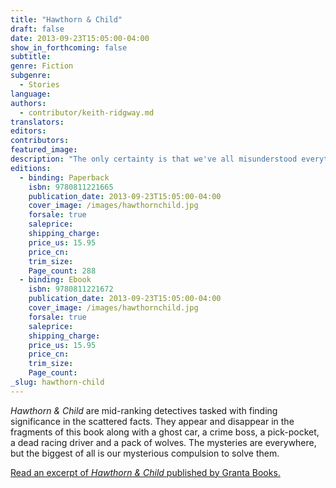 ```yaml
---
title: "Hawthorn & Child"
draft: false
date: 2013-09-23T15:05:00-04:00
show_in_forthcoming: false
subtitle:
genre: Fiction
subgenre:
  - Stories
language:
authors:
  - contributor/keith-ridgway.md
translators:
editors:
contributors:
featured_image:
description: "The only certainty is that we've all misunderstood everything "
editions:
  - binding: Paperback
    isbn: 9780811221665
    publication_date: 2013-09-23T15:05:00-04:00
    cover_image: /images/hawthornchild.jpg
    forsale: true
    saleprice:
    shipping_charge:
    price_us: 15.95
    price_cn:
    trim_size:
    Page_count: 288
  - binding: Ebook
    isbn: 9780811221672
    publication_date: 2013-09-23T15:05:00-04:00
    cover_image: /images/hawthornchild.jpg
    forsale: true
    saleprice:
    shipping_charge:
    price_us: 15.95
    price_cn:
    trim_size:
    Page_count:
_slug: hawthorn-child
---
```


_Hawthorn & Child_ are mid-ranking detectives tasked with finding significance in the scattered facts. They appear and disappear in the fragments of this book along with a ghost car, a crime boss, a pick-pocket, a dead racing driver and a pack of wolves. The mysteries are everywhere, but the biggest of all is our mysterious compulsion to solve them.

[Read an excerpt of _Hawthorn & Child_ published by Granta Books.](http://www.granta.com/New-Writing/Marching-Songs)

